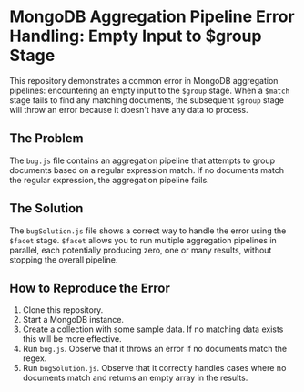 # MongoDB Aggregation Pipeline Error Handling: Empty Input to $group Stage

This repository demonstrates a common error in MongoDB aggregation pipelines: encountering an empty input to the `$group` stage.  When a `$match` stage fails to find any matching documents, the subsequent `$group` stage will throw an error because it doesn't have any data to process.

## The Problem

The `bug.js` file contains an aggregation pipeline that attempts to group documents based on a regular expression match. If no documents match the regular expression, the aggregation pipeline fails.

## The Solution

The `bugSolution.js` file shows a correct way to handle the error using the `$facet` stage.  `$facet` allows you to run multiple aggregation pipelines in parallel, each potentially producing zero, one or many results, without stopping the overall pipeline.

## How to Reproduce the Error

1.  Clone this repository.
2.  Start a MongoDB instance.
3.  Create a collection with some sample data. If no matching data exists this will be more effective.
4.  Run `bug.js`.  Observe that it throws an error if no documents match the regex.
5.  Run `bugSolution.js`.  Observe that it correctly handles cases where no documents match and returns an empty array in the results.